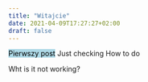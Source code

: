 ```yaml
---
title: "Witajcie"
date: 2021-04-09T17:27:27+02:00
draft: false
---
```


<mark style="background-color: lightblue">Pierwszy post</mark> Just checking
How to do 

Wht is it not working?